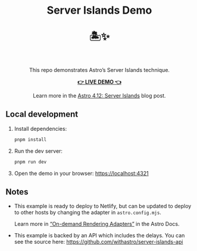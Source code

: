 <h1 align="center">Server Islands Demo<br><br>🏝️✨<br><br></h1>

<p align="center">
  This repo demonstrates Astro’s Server Islands technique.
</p>

<p align="center">
  <strong>
    <a href="https://server-islands.com/">👉 LIVE DEMO 👈</a>
  </strong>
</p>

<p align="center">
  Learn more in the <a href="https://astro.build/blog/astro-4120/">Astro 4.12: Server Islands</a> blog post.
</p>

## Local development

1. Install dependencies:

   ```sh
   pnpm install
   ```

2. Run the dev server:

   ```sh
   pnpm run dev
   ```

3. Open the demo in your browser: <https://localhost:4321>

## Notes

- This example is ready to deploy to Netlify, but can be updated to deploy to other hosts by changing the adapter in `astro.config.mjs`.

  Learn more in [“On-demand Rendering Adapters”](https://docs.astro.build/en/guides/server-side-rendering/) in the Astro Docs.

- This example is backed by an API which includes the delays. You can see the source here: https://github.com/withastro/server-islands-api

